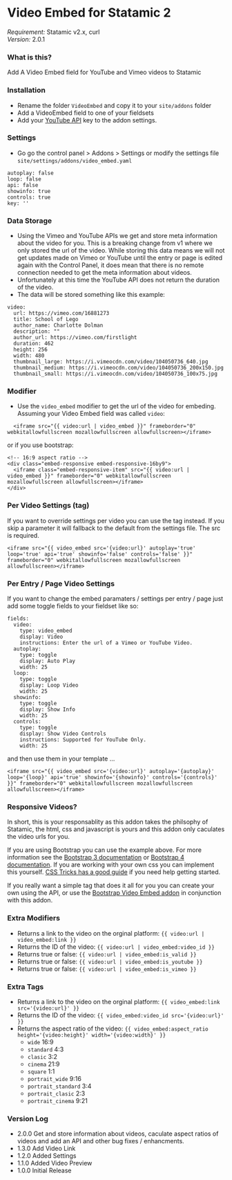 # Video Embed for Statamic 2
*Requirement:* Statamic v2.x, curl  
*Version:* 2.0.1

### What is this?
Add A Video Embed field for YouTube and Vimeo videos to Statamic

### Installation
- Rename the folder `VideoEmbed` and copy it to your `site/addons` folder
- Add a VideoEmbed field to one of your fieldsets
- Add your [YouTube API](https://developers.google.com/youtube/v3/getting-started) key to the addon settings. 

### Settings
- Go go the control panel > Addons > Settings or modify the settings file `site/settings/addons/video_embed.yaml`
```
autoplay: false
loop: false
api: false
showinfo: true
controls: true
key: ''
```
### Data Storage
- Using the Vimeo and YouTube APIs we get and store meta information about the video for you. This is a breaking change from v1 where we only stored the url of the video. While storing this data means we will not get updates made on Vimeo or YouTube until the entry or page is edited again with the Control Panel, it does mean that there is no remote connection needed to get the meta information about videos.
- Unfortunately at this time the YouTube API does not return the duration of the video.
- The data will be stored something like this example:
```
video:
  url: https://vimeo.com/16881273
  title: School of Lego
  author_name: Charlotte Dolman
  description: ""
  author_url: https://vimeo.com/firstlight
  duration: 462
  height: 256
  width: 480
  thumbnail_large: https://i.vimeocdn.com/video/104050736_640.jpg
  thumbnail_medium: https://i.vimeocdn.com/video/104050736_200x150.jpg
  thumbnail_small: https://i.vimeocdn.com/video/104050736_100x75.jpg
```

### Modifier
- Use the `video_embed` modifier to get the url of the video for embeding. Assuming your Video Embed field was called `video`:
```
  <iframe src="{{ video:url | video_embed }}" frameborder="0" webkitallowfullscreen mozallowfullscreen allowfullscreen></iframe>
```
or if you use bootstrap:
```
<!-- 16:9 aspect ratio -->
<div class="embed-responsive embed-responsive-16by9">
  <iframe class="embed-responsive-item" src="{{ video:url | video_embed }}" frameborder="0" webkitallowfullscreen mozallowfullscreen allowfullscreen></iframe>
</div>
```

### Per Video Settings (tag)
If you want to override settings per video you can use the tag instead. If you skip a parameter it will fallback to the default from the settings file. The src is required.
```
<iframe src="{{ video_embed src='{video:url}' autoplay='true' loop='true' api='true' showinfo='false' controls='false' }}" frameborder="0" webkitallowfullscreen mozallowfullscreen allowfullscreen></iframe>
```

### Per Entry / Page Video Settings
If you want to change the embed paramaters / settings per entry / page just add some toggle fields to your fieldset like so:
```
fields:
  video:
    type: video_embed
    display: Video
    instructions: Enter the url of a Vimeo or YouTube Video.
  autoplay:
    type: toggle
    display: Auto Play
    width: 25
  loop:
    type: toggle
    display: Loop Video
    width: 25
  showinfo:
    type: toggle
    display: Show Info
    width: 25
  controls:
    type: toggle
    display: Show Video Controls
    instructions: Supported for YouTube Only.
    width: 25
```
and then use them in your template ...
```
<iframe src="{{ video_embed src='{video:url}' autoplay='{autoplay}' loop='{loop}' api='true' showinfo='{showinfo}' controls='{controls}' }}" frameborder="0" webkitallowfullscreen mozallowfullscreen allowfullscreen></iframe>
```

### Responsive Videos?
In short, this is your responsablity as this addon takes the philsophy of Statamic, the html, css and javascript is yours and this addon only caculates the video urls for you.

If you are using Bootstrap you can use the example above. For more information see the [Bootstrap 3 documentation](http://getbootstrap.com/components/#responsive-embed) or [Bootstrap 4 documentation](https://v4-alpha.getbootstrap.com/utilities/responsive-helpers/). If you are working with your own css you can implement this yourself. [CSS Tricks has a good guide](https://css-tricks.com/NetMag/FluidWidthVideo/Article-FluidWidthVideo.php) if you need help getting started.

If you really want a simple tag that does it all for you you can create your own using the API, or use the [Bootstrap Video Embed addon](https://github.com/jrc9designstudio/statamic-bootstrap-video-embed) in conjunction with this addon.

### Extra Modifiers
- Returns a link to the video on the orginal platform: `{{ video:url | video_embed:link }}`
- Returns the ID of the video: `{{ video:url | video_embed:video_id }}`
- Returns true or false: `{{ video:url | video_embed:is_valid }}`
- Returns true or false: `{{ video:url | video_embed:is_youtube }}`
- Returns true or false: `{{ video:url | video_embed:is_vimeo }}`

### Extra Tags
- Returns a link to the video on the orginal platform: `{{ video_embed:link src='{video:url}' }}`
- Returns the ID of the video: `{{ video_embed:video_id src='{video:url}' }}`
- Returns the aspect ratio of the video: `{{ video_embed:aspect_ratio height='{video:height}' width='{video:width}' }}`
  - `wide` 16:9
  - `standard` 4:3
  - `clasic` 3:2
  - `cinema` 21:9
  - `square` 1:1
  - `portrait_wide` 9:16
  - `portrait_standard` 3:4
  - `portrait_clasic` 2:3
  - `portrait_cinema` 9:21

### Version Log
- 2.0.0 Get and store information about videos, caculate aspect ratios of videos and add an API and other bug fixes / enhancments.
- 1.3.0 Add Video Link
- 1.2.0 Added Settings
- 1.1.0 Added Video Preview
- 1.0.0 Initial Release
